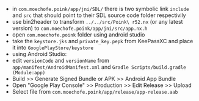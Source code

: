 - in `com.moechofe.poink/app/jni/SDL/` there is two symbolic link `include` and `src` that should point to their SDL source code folder respectivily
- use bin2header to transform `../../src/Poink\ r52.nx` (or any latest version) to `com.moechofe.poink/app/jni/src/app.nx.h`
- open `com.moechofe.poink` folder using android studio
- take the `keystore.jks` and `private_key.pepk` from KeePassXC and place it into `GooglePlayStore/keystore`
- using Android Studio:
- edit `versionCode` and `versionName` from `app/manifest/AndroidManifest.xml` and `Gradle Scripts/build.gradle (Module:app)`
- Build >> Generate Signed Bundle or APK >> Android App Bundle
- Open "Google Play Console" >> Production >> Edit Release >> Upload
- Select file from `com.moechofe.poink/app/release/app-release.aab`
